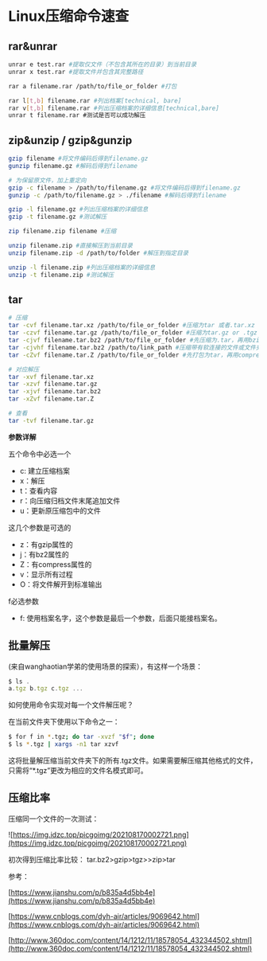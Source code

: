 # Linux压缩命令速查

<!--
Tags: 所有用户可食用
category: Linux奇技淫巧
create_date: October 2, 2021 3:30 PM
description: rar、zip、gzip、tar相关打包解压操作
-->

## rar&unrar

```bash
unrar e test.rar #提取仅文件（不包含其所在的目录）到当前目录
unrar x test.rar #提取文件并包含其完整路径

rar a filename.rar /path/to/file_or_folder #打包

rar l[t,b] filename.rar #列出档案[technical, bare]
rar v[t,b] filename.rar #列出压缩档案的详细信息[technical,bare]
unrar t filename.rar #测试是否可以成功解压
```

## zip&unzip / gzip&gunzip

```bash
gzip filename #将文件编码后得到filename.gz
gunzip filename.gz #解码后得到filename

# 为保留原文件，加上重定向
gzip -c filename > /path/to/filename.gz #将文件编码后得到filename.gz
gunzip -c /path/to/filename.gz > ./filename #解码后得到filename

gzip -l filename.gz #列出压缩档案的详细信息
gzip -t filename.gz #测试解压
```

```bash
zip filename.zip filename #压缩

unzip filename.zip #直接解压到当前目录
unzip filename.zip -d /path/to/folder #解压到指定目录

unzip -l filename.zip #列出压缩档案的详细信息
unzip -t filename.zip #测试解压
```

## tar

```bash
# 压缩
tar -cvf filename.tar.xz /path/to/file_or_folder #压缩为tar 或者.tar.xz
tar -czvf filename.tar.gz /path/to/file_or_folder #压缩为tar.gz or .tgz
tar -cjvf filename.tar.bz2 /path/to/file_or_folder #先压缩为.tar，再用bzip2压缩为.tar.bz2
tar -cjvhf filename.tar.bz2 /path/to/link_path #压缩带有软连接的文件或文件夹
tar -cZvf filename.tar.Z /path/to/file_or_folder #先打包为tar，再用compress(一般不自带该命令？)压缩，生成一个umcompress压缩过的包

# 对应解压
tar -xvf filename.tar.xz
tar -xzvf filename.tar.gz
tar -xjvf filename.tar.bz2
tar -xZvf filename.tar.Z

# 查看
tar -tvf filename.tar.gz
```

**参数详解**

五个命令中必选一个

- c: 建立压缩档案
- x：解压
- t：查看内容
- r：向压缩归档文件末尾追加文件
- u：更新原压缩包中的文件

这几个参数是可选的

- z：有gzip属性的
- j：有bz2属性的
- Z：有compress属性的
- v：显示所有过程
- O：将文件解开到标准输出

f必选参数

- f: 使用档案名字，这个参数是最后一个参数，后面只能接档案名。

## 批量解压

(来自wanghaotian学弟的使用场景的探索），有这样一个场景：

```jsx
$ ls .
a.tgz b.tgz c.tgz ...
```

如何使用命令实现对每一个文件解压呢？

在当前文件夹下使用以下命令之一：

```bash
$ for f in *.tgz; do tar -xvzf "$f"; done
$ ls *.tgz | xargs -n1 tar xzvf
```

这将批量解压缩当前文件夹下的所有.tgz文件。如果需要解压缩其他格式的文件，只需将“*.tgz”更改为相应的文件名模式即可。

## 压缩比率

压缩同一个文件的一次测试：

![https://img.idzc.top/picgoimg/202108170002721.png](https://img.idzc.top/picgoimg/202108170002721.png)

初次得到压缩比率比较： tar.bz2>gzip>tgz>>zip>tar

参考：

[https://www.jianshu.com/p/b835a4d5bb4e](https://www.jianshu.com/p/b835a4d5bb4e)

[https://www.cnblogs.com/dyh-air/articles/9069642.html](https://www.cnblogs.com/dyh-air/articles/9069642.html)

[http://www.360doc.com/content/14/1212/11/18578054_432344502.shtml](http://www.360doc.com/content/14/1212/11/18578054_432344502.shtml)
<!--Valine-->